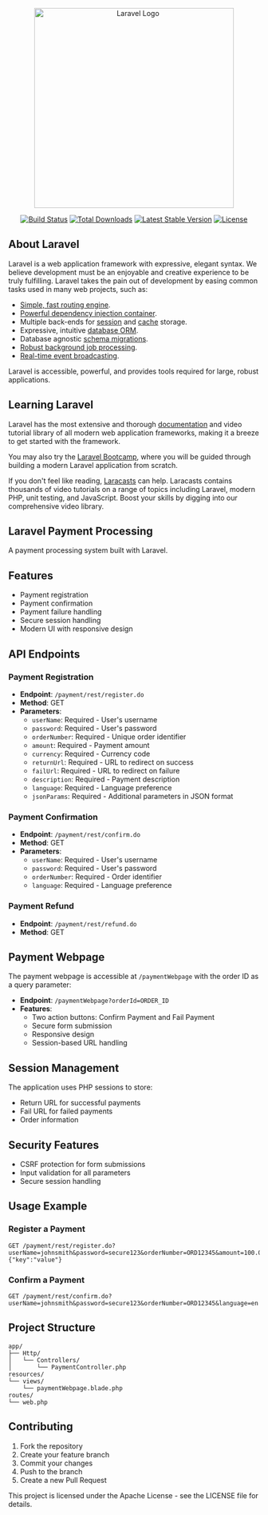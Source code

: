 <p align="center"><a href="https://laravel.com" target="_blank"><img src="https://raw.githubusercontent.com/laravel/art/master/logo-lockup/5%20SVG/2%20CMYK/1%20Full%20Color/laravel-logolockup-cmyk-red.svg" width="400" alt="Laravel Logo"></a></p>

<p align="center">
<a href="https://github.com/laravel/framework/actions"><img src="https://github.com/laravel/framework/workflows/tests/badge.svg" alt="Build Status"></a>
<a href="https://packagist.org/packages/laravel/framework"><img src="https://img.shields.io/packagist/dt/laravel/framework" alt="Total Downloads"></a>
<a href="https://packagist.org/packages/laravel/framework"><img src="https://img.shields.io/packagist/v/laravel/framework" alt="Latest Stable Version"></a>
<a href="https://packagist.org/packages/laravel/framework"><img src="https://img.shields.io/packagist/l/laravel/framework" alt="License"></a>
</p>

## About Laravel

Laravel is a web application framework with expressive, elegant syntax. We believe development must be an enjoyable and creative experience to be truly fulfilling. Laravel takes the pain out of development by easing common tasks used in many web projects, such as:

- [Simple, fast routing engine](https://laravel.com/docs/routing).
- [Powerful dependency injection container](https://laravel.com/docs/container).
- Multiple back-ends for [session](https://laravel.com/docs/session) and [cache](https://laravel.com/docs/cache) storage.
- Expressive, intuitive [database ORM](https://laravel.com/docs/eloquent).
- Database agnostic [schema migrations](https://laravel.com/docs/migrations).
- [Robust background job processing](https://laravel.com/docs/queues).
- [Real-time event broadcasting](https://laravel.com/docs/broadcasting).

Laravel is accessible, powerful, and provides tools required for large, robust applications.

## Learning Laravel

Laravel has the most extensive and thorough [documentation](https://laravel.com/docs) and video tutorial library of all modern web application frameworks, making it a breeze to get started with the framework.

You may also try the [Laravel Bootcamp](https://bootcamp.laravel.com), where you will be guided through building a modern Laravel application from scratch.

If you don't feel like reading, [Laracasts](https://laracasts.com) can help. Laracasts contains thousands of video tutorials on a range of topics including Laravel, modern PHP, unit testing, and JavaScript. Boost your skills by digging into our comprehensive video library.

## Laravel Payment Processing

A payment processing system built with Laravel.

## Features

- Payment registration
- Payment confirmation
- Payment failure handling
- Secure session handling
- Modern UI with responsive design

## API Endpoints

### Payment Registration

- **Endpoint**: `/payment/rest/register.do`
- **Method**: GET
- **Parameters**:
  - `userName`: Required - User's username
  - `password`: Required - User's password
  - `orderNumber`: Required - Unique order identifier
  - `amount`: Required - Payment amount
  - `currency`: Required - Currency code
  - `returnUrl`: Required - URL to redirect on success
  - `failUrl`: Required - URL to redirect on failure
  - `description`: Required - Payment description
  - `language`: Required - Language preference
  - `jsonParams`: Required - Additional parameters in JSON format

### Payment Confirmation

- **Endpoint**: `/payment/rest/confirm.do`
- **Method**: GET
- **Parameters**:
  - `userName`: Required - User's username
  - `password`: Required - User's password
  - `orderNumber`: Required - Order identifier
  - `language`: Required - Language preference

### Payment Refund

- **Endpoint**: `/payment/rest/refund.do`
- **Method**: GET

## Payment Webpage

The payment webpage is accessible at `/paymentWebpage` with the order ID as a query parameter:

- **Endpoint**: `/paymentWebpage?orderId=ORDER_ID`
- **Features**:
  - Two action buttons: Confirm Payment and Fail Payment
  - Secure form submission
  - Responsive design
  - Session-based URL handling

## Session Management

The application uses PHP sessions to store:
- Return URL for successful payments
- Fail URL for failed payments
- Order information

## Security Features

- CSRF protection for form submissions
- Input validation for all parameters
- Secure session handling

## Usage Example

### Register a Payment

```
GET /payment/rest/register.do?userName=johnsmith&password=secure123&orderNumber=ORD12345&amount=100.00&currency=USD&returnUrl=http://example.com/success&failUrl=http://example.com/failure&description=Test%20Order&language=en&jsonParams={"key":"value"}
```

### Confirm a Payment

```
GET /payment/rest/confirm.do?userName=johnsmith&password=secure123&orderNumber=ORD12345&language=en
```

## Project Structure

```
app/
├── Http/
│   └── Controllers/
│       └── PaymentController.php
resources/
└── views/
    └── paymentWebpage.blade.php
routes/
└── web.php
```

## Contributing

1. Fork the repository
2. Create your feature branch
3. Commit your changes
4. Push to the branch
5. Create a new Pull Request


This project is licensed under the Apache License - see the LICENSE file for details.
